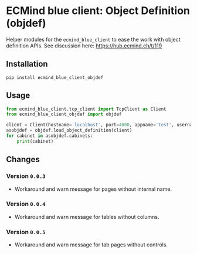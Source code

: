 # ECMind blue client: Object Definition (objdef)

Helper modules for the `ecmind_blue_client` to ease the work with object definition APIs. See discussion here: https://hub.ecmind.ch/t/119

## Installation

`pip install ecmind_blue_client_objdef`

## Usage

```python
from ecmind_blue_client.tcp_client import TcpClient as Client
from ecmind_blue_client_objdef import objdef

client = Client(hostname='localhost', port=4000, appname='test', username='root', password='optimal')
asobjdef = objdef.load_object_definition(client)
for cabinet in asobjdef.cabinets:
    print(cabinet)
```

## Changes

### Version `0.0.3`

- Workaround and warn message for pages without internal name.

### Version `0.0.4`

- Workaround and warn message for tables without columns.

### Version `0.0.5`

- Workaround and warn message for tab pages without controls.
